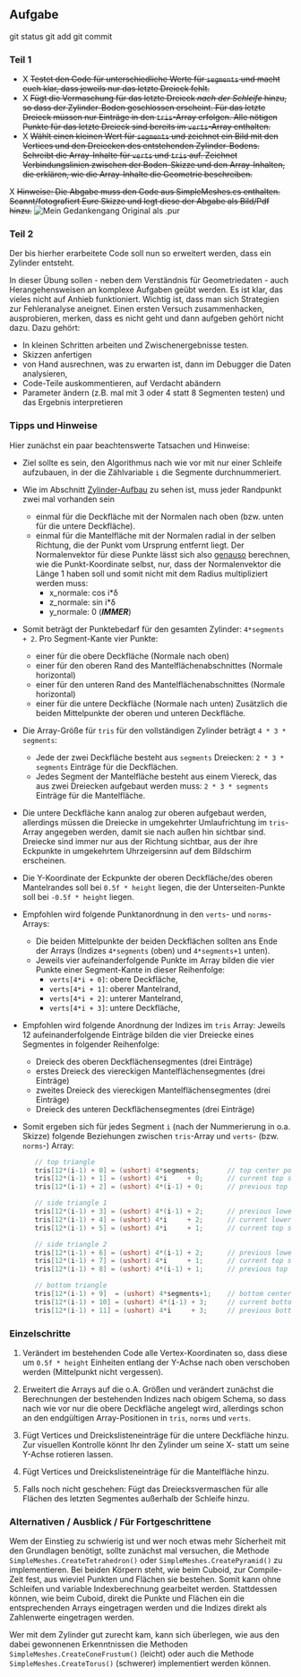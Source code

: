 
## Aufgabe

git status
git add
git commit

### Teil 1

- X ~~Testet den Code für unterschiedliche Werte für `segments` und macht euch klar, dass jeweils nur das letzte Dreieck fehlt.~~
- X ~~Fügt die Vermaschung für das letzte Dreieck _nach der Schleife_ hinzu, so dass der Zylinder-Boden geschlossen erscheint. Für das
  letzte Dreieck müssen nur Einträge in den `tris`-Array erfolgen. Alle nötigen Punkte für das letzte Dreieck sind bereits
  im `verts`-Array enthalten.~~
- X ~~Wählt einen kleinen Wert für `segments` und zeichnet ein Bild mit den Vertices und den Dreiecken des entstehenden Zylinder-Bodens.
  Schreibt die Array-Inhalte für `verts` und `tris` auf. Zeichnet Verbindungslinien zwischen der Boden-Skizze und den Array-Inhalten,
  die erklären, wie die Array-Inhalte die Geometrie beschreiben.~~

X ~~Hinweise: Die Abgabe muss den Code aus SimpleMeshes.cs enthalten. Scannt/fotografiert Eure Skizze und legt diese der Abgabe als Bild/Pdf hinzu.~~
![Mein Gedankengang](../LastTri.png) Original als .pur

### Teil 2

Der bis hierher erarbeitete Code soll nun so erweitert werden, dass ein Zylinder entsteht.

In dieser Übung sollen - neben dem Verständnis für Geometriedaten - auch Herangehensweisen an komplexe Aufgaben
geübt werden. Es ist klar, das vieles nicht auf Anhieb funktioniert. Wichtig ist, dass man sich Strategien
zur Fehleranalyse aneignet. Einen ersten Versuch zusammenhacken, ausprobieren, merken, dass es nicht geht und
dann aufgeben gehört nicht dazu. Dazu gehört:

- In kleinen Schritten arbeiten und Zwischenergebnisse testen.
- Skizzen anfertigen
- von Hand ausrechnen, was zu erwarten ist, dann im Debugger die Daten analysieren,
- Code-Teile auskommentieren, auf Verdacht abändern
- Parameter ändern (z.B. mal mit 3 oder 4 statt 8 Segmenten testen) und das Ergebnis interpretieren

### Tipps und Hinweise

Hier zunächst ein paar beachtenswerte Tatsachen und Hinweise:

- Ziel sollte es sein, den Algorithmus nach wie vor mit nur einer Schleife aufzubauen, in der die Zählvariable `i`
  die Segmente durchnummeriert.

- Wie im Abschnitt [Zylinder-Aufbau](#zylinder-aufbau) zu sehen ist, muss jeder Randpunkt zwei mal vorhanden sein
  - einmal für die Deckfläche mit der Normalen nach oben (bzw. unten für die untere Deckfläche).
  - einmal für die Mantelfläche mit der Normalen radial in der selben Richtung, die der Punkt vom Ursprung
    entfernt liegt. Der Normalenvektor für diese Punkte lässt sich also
    [genauso](#idee-des-algorithmus) berechnen, wie die Punkt-Koordinate
    selbst, nur, dass der Normalenvektor die Länge 1 haben soll und somit nicht mit dem Radius multipliziert werden
    muss:
    - x_normale: cos i*δ
    - z_normale: sin i*δ
    - y_normale: 0 (***IMMER***)

- Somit beträgt der Punktebedarf für den gesamten Zylinder: `4*segments + 2`. Pro Segment-Kante vier Punkte:

  - einer für die obere Deckfläche (Normale nach oben)
  - einer für den oberen Rand des Mantelflächenabschnittes (Normale horizontal)
  - einer für den unteren  Rand des Mantelflächenabschnittes (Normale horizontal)
  - einer für die untere Deckfläche (Normale nach unten)
  Zusätzlich die beiden Mittelpunkte der oberen und unteren Deckfläche.

- Die Array-Größe für `tris` für den vollständigen Zylinder beträgt `4 * 3 * segments`:
  - Jede der zwei Deckfläche besteht aus `segments` Dreiecken: `2 * 3 * segments` Einträge für die Deckflächen.
  - Jedes Segment der Mantelfläche besteht aus einem Viereck, das aus zwei Dreiecken aufgebaut werden muss:
    `2 * 3 * segments` Einträge für die Mantelfläche.

- Die untere Deckfläche kann analog zur oberen aufgebaut werden, allerdings müssen die Dreiecke in umgekehrter
  Umlaufrichtung im `tris`-Array angegeben werden, damit sie nach außen hin sichtbar sind. Dreiecke sind immer
  nur aus der Richtung sichtbar, aus der ihre Eckpunkte in umgekehrtem Uhrzeigersinn auf dem Bildschirm erscheinen.

- Die Y-Koordinate der Eckpunkte der oberen Deckfläche/des oberen Mantelrandes soll bei `0.5f * height` liegen,
  die der Unterseiten-Punkte soll bei `-0.5f * height` liegen.

- Empfohlen wird folgende Punktanordnung in den `verts`- und `norms`-Arrays:
  - Die beiden Mittelpunkte der beiden Deckflächen sollten ans Ende der Arrays (Indizes `4*segments` (oben)
    und `4*segments+1` unten).
  - Jeweils vier aufeinanderfolgende Punkte im Array bilden die vier Punkte einer Segment-Kante in
    dieser Reihenfolge:
    - `verts[4*i + 0]`: obere Deckfläche,
    - `verts[4*i + 1]`: oberer Mantelrand,
    - `verts[4*i + 2]`: unterer Mantelrand,
    - `verts[4*i + 3]`: untere Deckfläche,

- Empfohlen wird folgende Anordnung der Indizes im `tris` Array: Jeweils 12 aufeinanderfolgende Einträge bilden
  die vier Dreiecke eines Segmentes in folgender Reihenfolge:
  - Dreieck des oberen Deckflächensegmentes (drei Einträge)
  - erstes Dreieck des viereckigen Mantelflächensegmentes (drei Einträge)
  - zweites Dreieck des viereckigen Mantelflächensegmentes (drei Einträge)
  - Dreieck des unteren Deckflächensegmentes (drei Einträge)

- Somit ergeben sich für jedes Segment `i` (nach der Nummerierung in o.a. Skizze) folgende Beziehungen
  zwischen `tris`-Array und `verts`-  (bzw. `norms`-) Array:

   ```C#
      // top triangle
      tris[12*(i-1) + 0] = (ushort) 4*segments;       // top center point
      tris[12*(i-1) + 1] = (ushort) 4*i     + 0;      // current top segment point
      tris[12*(i-1) + 2] = (ushort) 4*(i-1) + 0;      // previous top segment point

      // side triangle 1
      tris[12*(i-1) + 3] = (ushort) 4*(i-1) + 2;      // previous lower shell point
      tris[12*(i-1) + 4] = (ushort) 4*i     + 2;      // current lower shell point
      tris[12*(i-1) + 5] = (ushort) 4*i     + 1;      // current top shell point

      // side triangle 2
      tris[12*(i-1) + 6] = (ushort) 4*(i-1) + 2;      // previous lower shell point
      tris[12*(i-1) + 7] = (ushort) 4*i     + 1;      // current top shell point
      tris[12*(i-1) + 8] = (ushort) 4*(i-1) + 1;      // previous top shell point

      // bottom triangle
      tris[12*(i-1) + 9]  = (ushort) 4*segments+1;    // bottom center point
      tris[12*(i-1) + 10] = (ushort) 4*(i-1) + 3;     // current bottom segment point
      tris[12*(i-1) + 11] = (ushort) 4*i     + 3;     // previous bottom segment point
   ```

### Einzelschritte

1. Verändert im bestehenden Code alle Vertex-Koordinaten so, dass diese um `0.5f * height` Einheiten entlang der Y-Achse    nach oben verschoben werden (Mittelpunkt nicht vergessen).

2. Erweitert die Arrays auf die o.A. Größen und verändert zunächst die Berechnungen der bestehenden Indizes nach
   obigem Schema, so dass nach wie vor nur die obere Deckfläche angelegt wird, allerdings schon an den endgültigen
   Array-Positionen in `tris`, `norms` und `verts`.

3. Fügt Vertices und Dreickslisteneinträge für die untere Deckfläche hinzu. Zur visuellen Kontrolle könnt
   Ihr den Zylinder um seine X- statt um seine Y-Achse rotieren lassen.

4. Fügt Vertices und Dreickslisteneinträge für die Mantelfläche hinzu.

5. Falls noch nicht geschehen: Fügt das Dreiecksvermaschen für alle Flächen des letzten Segmentes außerhalb der
   Schleife hinzu.

### Alternativen / Ausblick / Für Fortgeschrittene

Wem der Einstieg zu schwierig ist und wer noch etwas mehr Sicherheit mit den Grundlagen benötigt, sollte zunächst mal versuchen,
die Methode `SimpleMeshes.CreateTetrahedron()` oder `SimpleMeshes.CreatePyramid()` zu implementieren. Bei beiden
Körpern steht, wie beim Cuboid, zur Compile-Zeit fest, aus wieviel Punkten und Flächen sie bestehen. Somit kann
ohne Schleifen und variable Indexberechnung gearbeitet werden. Stattdessen können, wie beim Cuboid, direkt die Punkte
und Flächen ein die entsprechenden Arrays eingetragen werden und die Indizes direkt als Zahlenwerte eingetragen werden.

Wer mit dem Zylinder gut zurecht kam, kann sich überlegen, wie aus den dabei gewonnenen Erkenntnissen die Methoden
`SimpleMeshes.CreateConeFrustum()` (leicht) oder auch die Methode `SimpleMeshes.CreateTorus()` (schwerer) implementiert
werden können.
